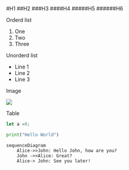 #H1
##H2
###H3
####H4
#####H5
######H6

Orderd list
1. One
1. Two
1. Three

Unorderd list
- Line 1
- Line 2
- Line 3

Image

![](https://placehold.co/600x400)

Table

```javascript
let a =0;
```

```python
print("Hello World")
```

```mermaid
sequenceDiagram
    Alice->>John: Hello John, how are you?
    John ->>Alice: Great?
    Alice-> John: See you later!
```